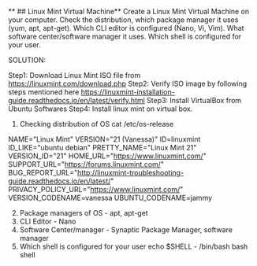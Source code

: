 ** ## Linux Mint Virtual Machine**
Create a Linux Mint Virtual Machine on your computer. Check the distribution, which package manager it uses (yum, apt, apt-get). Which CLI editor is configured (Nano, Vi, Vim). What software center/software manager it uses. Which shell is configured for your user.


SOLUTION:

Step1: Download Linux Mint ISO file from https://linuxmint.com/download.php
Step2: Verify ISO image by following steps mentioned here https://linuxmint-installation-guide.readthedocs.io/en/latest/verify.html
Step3: Install VirtualBox from Ubuntu Softwares
Step4: Install linux mint on virtual box.

1. Checking distribution of OS
 cat /etc/os-release
 
NAME="Linux Mint"
VERSION="21 (Vanessa)"
ID=linuxmint
ID_LIKE="ubuntu debian"
PRETTY_NAME="Linux Mint 21"
VERSION_ID="21"
HOME_URL="https://www.linuxmint.com/"
SUPPORT_URL="https://forums.linuxmint.com/"
BUG_REPORT_URL="http://linuxmint-troubleshooting-guide.readthedocs.io/en/latest/"
PRIVACY_POLICY_URL="https://www.linuxmint.com/"
VERSION_CODENAME=vanessa
UBUNTU_CODENAME=jammy


2. Package managers of OS - apt, apt-get
3. CLI Editor - Nano
4. Software Center/manager - Synaptic Package Manager, software manager
5. Which shell is configured for your user
echo $SHELL - /bin/bash 
bash shell
